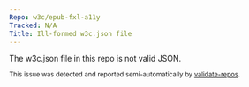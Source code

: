```yaml
---
Repo: w3c/epub-fxl-a11y
Tracked: N/A
Title: Ill-formed w3c.json file
---
```


The w3c.json file in this repo is not valid JSON.

<sub>This issue was detected and reported semi-automatically by [validate-repos](https://github.com/w3c/validate-repos/).</sub>
